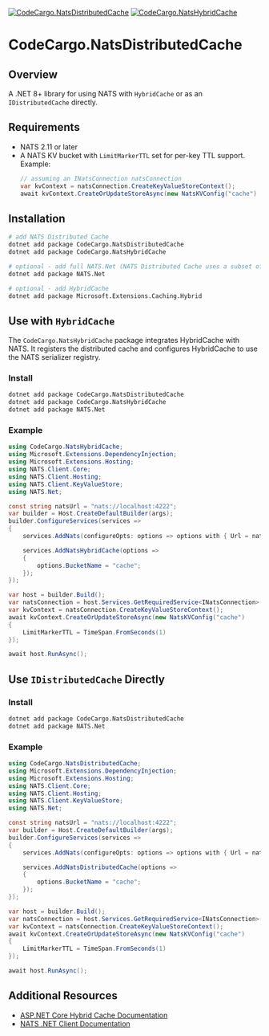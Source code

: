 [![CodeCargo.NatsDistributedCache](https://img.shields.io/nuget/v/CodeCargo.NatsDistributedCache?color=516bf1&label=CodeCargo.NatsDistributedCache)](https://www.nuget.org/packages/CodeCargo.NatsDistributedCache/) [![CodeCargo.NatsHybridCache](https://img.shields.io/nuget/v/CodeCargo.NatsHybridCache?color=516bf1&label=CodeCargo.NatsHybridCache)](https://www.nuget.org/packages/CodeCargo.NatsHybridCache/)

# CodeCargo.NatsDistributedCache

## Overview

A .NET 8+ library for using NATS with `HybridCache` or as an `IDistributedCache` directly.

## Requirements

- NATS 2.11 or later
- A NATS KV bucket with `LimitMarkerTTL` set for per-key TTL support. Example:
    ```csharp
    // assuming an INatsConnection natsConnection
    var kvContext = natsConnection.CreateKeyValueStoreContext();
    await kvContext.CreateOrUpdateStoreAsync(new NatsKVConfig("cache") { LimitMarkerTTL = TimeSpan.FromSeconds(1) });
    ```

## Installation

```bash
# add NATS Distributed Cache
dotnet add package CodeCargo.NatsDistributedCache
dotnet add package CodeCargo.NatsHybridCache

# optional - add full NATS.Net (NATS Distributed Cache uses a subset of NATS.Net dependencies)
dotnet add package NATS.Net

# optional - add HybridCache
dotnet add package Microsoft.Extensions.Caching.Hybrid
```


## Use with `HybridCache`

The `CodeCargo.NatsHybridCache` package integrates HybridCache with NATS. It registers the distributed cache and configures HybridCache to use the NATS serializer registry.

### Install

```bash
dotnet add package CodeCargo.NatsDistributedCache
dotnet add package CodeCargo.NatsHybridCache
dotnet add package NATS.Net
```

### Example

```csharp
using CodeCargo.NatsHybridCache;
using Microsoft.Extensions.DependencyInjection;
using Microsoft.Extensions.Hosting;
using NATS.Client.Core;
using NATS.Client.Hosting;
using NATS.Client.KeyValueStore;
using NATS.Net;

const string natsUrl = "nats://localhost:4222";
var builder = Host.CreateDefaultBuilder(args);
builder.ConfigureServices(services =>
{
    services.AddNats(configureOpts: options => options with { Url = natsUrl });

    services.AddNatsHybridCache(options =>
    {
        options.BucketName = "cache";
    });
});

var host = builder.Build();
var natsConnection = host.Services.GetRequiredService<INatsConnection>();
var kvContext = natsConnection.CreateKeyValueStoreContext();
await kvContext.CreateOrUpdateStoreAsync(new NatsKVConfig("cache")
{
    LimitMarkerTTL = TimeSpan.FromSeconds(1)
});

await host.RunAsync();
```

## Use `IDistributedCache` Directly

### Install

```bash
dotnet add package CodeCargo.NatsDistributedCache
dotnet add package NATS.Net
```

### Example

```csharp
using CodeCargo.NatsDistributedCache;
using Microsoft.Extensions.DependencyInjection;
using Microsoft.Extensions.Hosting;
using NATS.Client.Core;
using NATS.Client.Hosting;
using NATS.Client.KeyValueStore;
using NATS.Net;

const string natsUrl = "nats://localhost:4222";
var builder = Host.CreateDefaultBuilder(args);
builder.ConfigureServices(services =>
{
    services.AddNats(configureOpts: options => options with { Url = natsUrl });

    services.AddNatsDistributedCache(options =>
    {
        options.BucketName = "cache";
    });
});

var host = builder.Build();
var natsConnection = host.Services.GetRequiredService<INatsConnection>();
var kvContext = natsConnection.CreateKeyValueStoreContext();
await kvContext.CreateOrUpdateStoreAsync(new NatsKVConfig("cache")
{
    LimitMarkerTTL = TimeSpan.FromSeconds(1)
});

await host.RunAsync();
```

## Additional Resources

* [ASP.NET Core Hybrid Cache Documentation](https://learn.microsoft.com/en-us/aspnet/core/performance/caching/hybrid?view=aspnetcore-9.0)
* [NATS .NET Client Documentation](https://nats-io.github.io/nats.net/api/NATS.Client.Core.NatsOpts.html)
